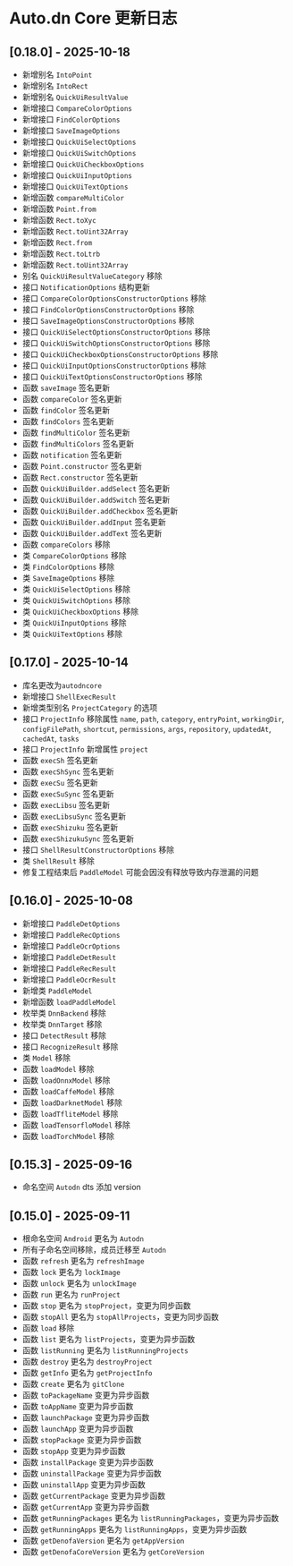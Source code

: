 # Auto.dn Core 更新日志

## [0.18.0] - 2025-10-18

-   新增别名 `IntoPoint`
-   新增别名 `IntoRect`
-   新增别名 `QuickUiResultValue`
-   新增接口 `CompareColorOptions`
-   新增接口 `FindColorOptions`
-   新增接口 `SaveImageOptions`
-   新增接口 `QuickUiSelectOptions`
-   新增接口 `QuickUiSwitchOptions`
-   新增接口 `QuickUiCheckboxOptions`
-   新增接口 `QuickUiInputOptions`
-   新增接口 `QuickUiTextOptions`
-   新增函数 `compareMultiColor`
-   新增函数 `Point.from`
-   新增函数 `Rect.toXyc`
-   新增函数 `Rect.toUint32Array`
-   新增函数 `Rect.from`
-   新增函数 `Rect.toLtrb`
-   新增函数 `Rect.toUint32Array`
-   别名 `QuickUiResultValueCategory` 移除
-   接口 `NotificationOptions` 结构更新
-   接口 `CompareColorOptionsConstructorOptions` 移除
-   接口 `FindColorOptionsConstructorOptions` 移除
-   接口 `SaveImageOptionsConstructorOptions` 移除
-   接口 `QuickUiSelectOptionsConstructorOptions` 移除
-   接口 `QuickUiSwitchOptionsConstructorOptions` 移除
-   接口 `QuickUiCheckboxOptionsConstructorOptions` 移除
-   接口 `QuickUiInputOptionsConstructorOptions` 移除
-   接口 `QuickUiTextOptionsConstructorOptions` 移除
-   函数 `saveImage` 签名更新
-   函数 `compareColor` 签名更新
-   函数 `findColor` 签名更新
-   函数 `findColors` 签名更新
-   函数 `findMultiColor` 签名更新
-   函数 `findMultiColors` 签名更新
-   函数 `notification` 签名更新
-   函数 `Point.constructor` 签名更新
-   函数 `Rect.constructor` 签名更新
-   函数 `QuickUiBuilder.addSelect` 签名更新
-   函数 `QuickUiBuilder.addSwitch` 签名更新
-   函数 `QuickUiBuilder.addCheckbox` 签名更新
-   函数 `QuickUiBuilder.addInput` 签名更新
-   函数 `QuickUiBuilder.addText` 签名更新
-   函数 `compareColors` 移除
-   类 `CompareColorOptions` 移除
-   类 `FindColorOptions` 移除
-   类 `SaveImageOptions` 移除
-   类 `QuickUiSelectOptions` 移除
-   类 `QuickUiSwitchOptions` 移除
-   类 `QuickUiCheckboxOptions` 移除
-   类 `QuickUiInputOptions` 移除
-   类 `QuickUiTextOptions` 移除

## [0.17.0] - 2025-10-14

-   库名更改为`autodncore`
-   新增接口 `ShellExecResult`
-   新增类型别名 `ProjectCategory` 的选项
-   接口 `ProjectInfo` 移除属性 `name`, `path`, `category`, `entryPoint`, `workingDir`, `configFilePath`, `shortcut`, `permissions`, `args`, `repository`, `updatedAt`, `cachedAt`, `tasks`
-   接口 `ProjectInfo` 新增属性 `project`
-   函数 `execSh` 签名更新
-   函数 `execShSync` 签名更新
-   函数 `execSu` 签名更新
-   函数 `execSuSync` 签名更新
-   函数 `execLibsu` 签名更新
-   函数 `execLibsuSync` 签名更新
-   函数 `execShizuku` 签名更新
-   函数 `execShizukuSync` 签名更新
-   接口 `ShellResultConstructorOptions` 移除
-   类 `ShellResult` 移除
-   修复工程结束后 `PaddleModel` 可能会因没有释放导致内存泄漏的问题

## [0.16.0] - 2025-10-08

-   新增接口 `PaddleDetOptions`
-   新增接口 `PaddleRecOptions`
-   新增接口 `PaddleOcrOptions`
-   新增接口 `PaddleDetResult`
-   新增接口 `PaddleRecResult`
-   新增接口 `PaddleOcrResult`
-   新增类 `PaddleModel`
-   新增函数 `loadPaddleModel`
-   枚举类 `DnnBackend` 移除
-   枚举类 `DnnTarget` 移除
-   接口 `DetectResult` 移除
-   接口 `RecognizeResult` 移除
-   类 `Model` 移除
-   函数 `loadModel` 移除
-   函数 `loadOnnxModel` 移除
-   函数 `loadCaffeModel` 移除
-   函数 `loadDarknetModel` 移除
-   函数 `loadTfliteModel` 移除
-   函数 `loadTensorfloModel` 移除
-   函数 `loadTorchModel` 移除

## [0.15.3] - 2025-09-16

-   命名空间 `Autodn` dts 添加 version

## [0.15.0] - 2025-09-11

-   根命名空间 `Android` 更名为 `Autodn`
-   所有子命名空间移除，成员迁移至 `Autodn`
-   函数 `refresh` 更名为 `refreshImage`
-   函数 `lock` 更名为 `lockImage`
-   函数 `unlock` 更名为 `unlockImage`
-   函数 `run` 更名为 `runProject`
-   函数 `stop` 更名为 `stopProject`，变更为同步函数
-   函数 `stopAll` 更名为 `stopAllProjects`，变更为同步函数
-   函数 `load` 移除
-   函数 `list` 更名为 `listProjects`，变更为异步函数
-   函数 `listRunning` 更名为 `listRunningProjects`
-   函数 `destroy` 更名为 `destroyProject`
-   函数 `getInfo` 更名为 `getProjectInfo`
-   函数 `create` 更名为 `gitClone`
-   函数 `toPackageName` 变更为异步函数
-   函数 `toAppName` 变更为异步函数
-   函数 `launchPackage` 变更为异步函数
-   函数 `launchApp` 变更为异步函数
-   函数 `stopPackage` 变更为异步函数
-   函数 `stopApp` 变更为异步函数
-   函数 `installPackage` 变更为异步函数
-   函数 `uninstallPackage` 变更为异步函数
-   函数 `uninstallApp` 变更为异步函数
-   函数 `getCurrentPackage` 变更为异步函数
-   函数 `getCurrentApp` 变更为异步函数
-   函数 `getRunningPackages` 更名为 `listRunningPackages`，变更为异步函数
-   函数 `getRunningApps` 更名为 `listRunningApps`，变更为异步函数
-   函数 `getDenofaVersion` 更名为 `getAppVersion`
-   函数 `getDenofaCoreVersion` 更名为 `getCoreVersion`
